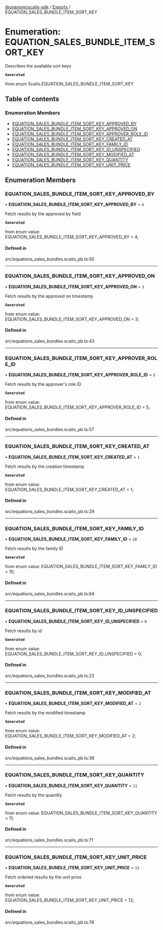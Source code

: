 [@unaxiom/scailo-sdk](../README.md) / [Exports](../modules.md) / EQUATION\_SALES\_BUNDLE\_ITEM\_SORT\_KEY

# Enumeration: EQUATION\_SALES\_BUNDLE\_ITEM\_SORT\_KEY

Describes the available sort keys

**`Generated`**

from enum Scailo.EQUATION_SALES_BUNDLE_ITEM_SORT_KEY

## Table of contents

### Enumeration Members

- [EQUATION\_SALES\_BUNDLE\_ITEM\_SORT\_KEY\_APPROVED\_BY](EQUATION_SALES_BUNDLE_ITEM_SORT_KEY.md#equation_sales_bundle_item_sort_key_approved_by)
- [EQUATION\_SALES\_BUNDLE\_ITEM\_SORT\_KEY\_APPROVED\_ON](EQUATION_SALES_BUNDLE_ITEM_SORT_KEY.md#equation_sales_bundle_item_sort_key_approved_on)
- [EQUATION\_SALES\_BUNDLE\_ITEM\_SORT\_KEY\_APPROVER\_ROLE\_ID](EQUATION_SALES_BUNDLE_ITEM_SORT_KEY.md#equation_sales_bundle_item_sort_key_approver_role_id)
- [EQUATION\_SALES\_BUNDLE\_ITEM\_SORT\_KEY\_CREATED\_AT](EQUATION_SALES_BUNDLE_ITEM_SORT_KEY.md#equation_sales_bundle_item_sort_key_created_at)
- [EQUATION\_SALES\_BUNDLE\_ITEM\_SORT\_KEY\_FAMILY\_ID](EQUATION_SALES_BUNDLE_ITEM_SORT_KEY.md#equation_sales_bundle_item_sort_key_family_id)
- [EQUATION\_SALES\_BUNDLE\_ITEM\_SORT\_KEY\_ID\_UNSPECIFIED](EQUATION_SALES_BUNDLE_ITEM_SORT_KEY.md#equation_sales_bundle_item_sort_key_id_unspecified)
- [EQUATION\_SALES\_BUNDLE\_ITEM\_SORT\_KEY\_MODIFIED\_AT](EQUATION_SALES_BUNDLE_ITEM_SORT_KEY.md#equation_sales_bundle_item_sort_key_modified_at)
- [EQUATION\_SALES\_BUNDLE\_ITEM\_SORT\_KEY\_QUANTITY](EQUATION_SALES_BUNDLE_ITEM_SORT_KEY.md#equation_sales_bundle_item_sort_key_quantity)
- [EQUATION\_SALES\_BUNDLE\_ITEM\_SORT\_KEY\_UNIT\_PRICE](EQUATION_SALES_BUNDLE_ITEM_SORT_KEY.md#equation_sales_bundle_item_sort_key_unit_price)

## Enumeration Members

### EQUATION\_SALES\_BUNDLE\_ITEM\_SORT\_KEY\_APPROVED\_BY

• **EQUATION\_SALES\_BUNDLE\_ITEM\_SORT\_KEY\_APPROVED\_BY** = ``4``

Fetch results by the approved by field

**`Generated`**

from enum value: EQUATION_SALES_BUNDLE_ITEM_SORT_KEY_APPROVED_BY = 4;

#### Defined in

src/equations_sales_bundles.scailo_pb.ts:50

___

### EQUATION\_SALES\_BUNDLE\_ITEM\_SORT\_KEY\_APPROVED\_ON

• **EQUATION\_SALES\_BUNDLE\_ITEM\_SORT\_KEY\_APPROVED\_ON** = ``3``

Fetch results by the approved on timestamp

**`Generated`**

from enum value: EQUATION_SALES_BUNDLE_ITEM_SORT_KEY_APPROVED_ON = 3;

#### Defined in

src/equations_sales_bundles.scailo_pb.ts:43

___

### EQUATION\_SALES\_BUNDLE\_ITEM\_SORT\_KEY\_APPROVER\_ROLE\_ID

• **EQUATION\_SALES\_BUNDLE\_ITEM\_SORT\_KEY\_APPROVER\_ROLE\_ID** = ``5``

Fetch results by the approver's role ID

**`Generated`**

from enum value: EQUATION_SALES_BUNDLE_ITEM_SORT_KEY_APPROVER_ROLE_ID = 5;

#### Defined in

src/equations_sales_bundles.scailo_pb.ts:57

___

### EQUATION\_SALES\_BUNDLE\_ITEM\_SORT\_KEY\_CREATED\_AT

• **EQUATION\_SALES\_BUNDLE\_ITEM\_SORT\_KEY\_CREATED\_AT** = ``1``

Fetch results by the creation timestamp

**`Generated`**

from enum value: EQUATION_SALES_BUNDLE_ITEM_SORT_KEY_CREATED_AT = 1;

#### Defined in

src/equations_sales_bundles.scailo_pb.ts:29

___

### EQUATION\_SALES\_BUNDLE\_ITEM\_SORT\_KEY\_FAMILY\_ID

• **EQUATION\_SALES\_BUNDLE\_ITEM\_SORT\_KEY\_FAMILY\_ID** = ``10``

Fetch results by the family ID

**`Generated`**

from enum value: EQUATION_SALES_BUNDLE_ITEM_SORT_KEY_FAMILY_ID = 10;

#### Defined in

src/equations_sales_bundles.scailo_pb.ts:64

___

### EQUATION\_SALES\_BUNDLE\_ITEM\_SORT\_KEY\_ID\_UNSPECIFIED

• **EQUATION\_SALES\_BUNDLE\_ITEM\_SORT\_KEY\_ID\_UNSPECIFIED** = ``0``

Fetch results by id

**`Generated`**

from enum value: EQUATION_SALES_BUNDLE_ITEM_SORT_KEY_ID_UNSPECIFIED = 0;

#### Defined in

src/equations_sales_bundles.scailo_pb.ts:22

___

### EQUATION\_SALES\_BUNDLE\_ITEM\_SORT\_KEY\_MODIFIED\_AT

• **EQUATION\_SALES\_BUNDLE\_ITEM\_SORT\_KEY\_MODIFIED\_AT** = ``2``

Fetch results by the modified timestamp

**`Generated`**

from enum value: EQUATION_SALES_BUNDLE_ITEM_SORT_KEY_MODIFIED_AT = 2;

#### Defined in

src/equations_sales_bundles.scailo_pb.ts:36

___

### EQUATION\_SALES\_BUNDLE\_ITEM\_SORT\_KEY\_QUANTITY

• **EQUATION\_SALES\_BUNDLE\_ITEM\_SORT\_KEY\_QUANTITY** = ``11``

Fetch results by the quantity

**`Generated`**

from enum value: EQUATION_SALES_BUNDLE_ITEM_SORT_KEY_QUANTITY = 11;

#### Defined in

src/equations_sales_bundles.scailo_pb.ts:71

___

### EQUATION\_SALES\_BUNDLE\_ITEM\_SORT\_KEY\_UNIT\_PRICE

• **EQUATION\_SALES\_BUNDLE\_ITEM\_SORT\_KEY\_UNIT\_PRICE** = ``12``

Fetch ordered results by the unit price

**`Generated`**

from enum value: EQUATION_SALES_BUNDLE_ITEM_SORT_KEY_UNIT_PRICE = 12;

#### Defined in

src/equations_sales_bundles.scailo_pb.ts:78
